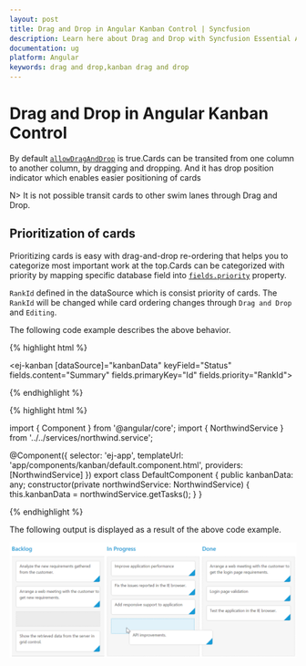 ```yaml
---
layout: post
title: Drag and Drop in Angular Kanban Control | Syncfusion
description: Learn here about Drag and Drop with Syncfusion Essential Angular Kanban control, its elements, and more.
documentation: ug
platform: Angular
keywords: drag and drop,kanban drag and drop
---
```


# Drag and Drop in Angular Kanban Control

By default [`allowDragAndDrop`](https://help.syncfusion.com/api/js/ejkanban#members:allowdraganddrop) is true.Cards can be transited from one column to another column, by dragging and dropping. And it has drop position indicator which enables easier positioning of cards

N> It is not possible transit cards to other swim lanes through Drag and Drop.

## Prioritization of cards

Prioritizing cards is easy with drag-and-drop re-ordering that helps you to categorize most important work at the top.Cards can be categorized with priority by mapping specific database field into [`fields.priority`](https://help.syncfusion.com/api/js/ejkanban#members:fields-priority) property.

`RankId` defined in the dataSource which is consist priority of cards. The `RankId` will be changed while card ordering changes through `Drag and Drop` and `Editing`.

The following code example describes the above behavior.

{% highlight html %}

<ej-kanban [dataSource]="kanbanData" keyField="Status" fields.content="Summary" fields.primaryKey="Id" fields.priority="RankId">
    <e-kanban-columns>
        <e-kanban-column key="Open" headertext="Backlog"></e-kanban-column>
        <e-kanban-column key="InProgress" headertext="In Progress"></e-kanban-column>
        <e-kanban-column key="Close" headertext="Done"></e-kanban-column>
    </e-kanban-columns>
</ej-kanban>

{% endhighlight %}

{% highlight html %}

import { Component } from '@angular/core';
import { NorthwindService } from '../../services/northwind.service';

@Component({
  selector: 'ej-app',
  templateUrl: 'app/components/kanban/default.component.html',
  providers: [NorthwindService]
})
export class DefaultComponent {
  public kanbanData: any;
    constructor(private northwindService: NorthwindService) {
        this.kanbanData = northwindService.getTasks();
    }
}

{% endhighlight %}

The following output is displayed as a result of the above code example.

![Drag and Drop in Angular Kanban Control.](drag_and_drop_images/drag-and-drop-in-angular-kanban-control-img1.png)